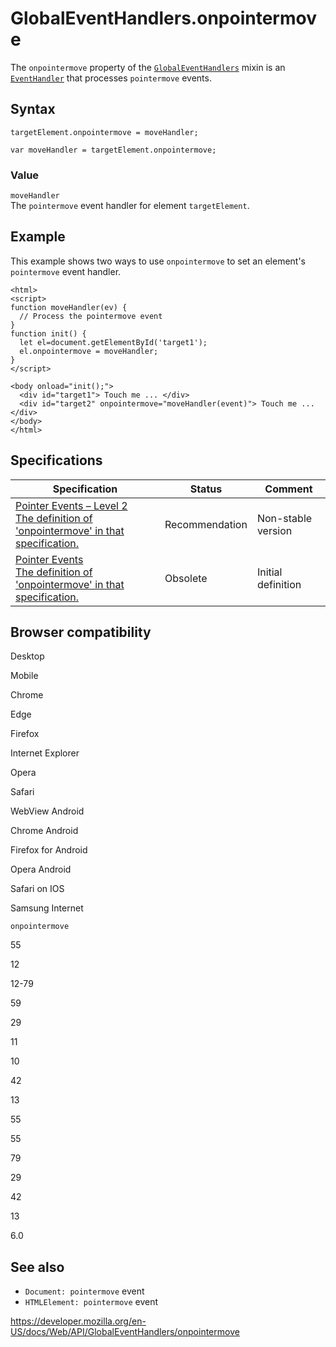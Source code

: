 # GlobalEventHandlers.onpointermove

The `onpointermove` property of the [`GlobalEventHandlers`](../globaleventhandlers) mixin is an [`EventHandler`](https://developer.mozilla.org/en-US/docs/Web/Events/Event_handlers) that processes `pointermove` events.

## Syntax

    targetElement.onpointermove = moveHandler;

    var moveHandler = targetElement.onpointermove;

### Value

`moveHandler`  
The `pointermove` event handler for element `targetElement`.

## Example

This example shows two ways to use `onpointermove` to set an element's `pointermove` event handler.

    <html>
    <script>
    function moveHandler(ev) {
      // Process the pointermove event
    }
    function init() {
      let el=document.getElementById('target1');
      el.onpointermove = moveHandler;
    }
    </script>

    <body onload="init();">
      <div id="target1"> Touch me ... </div>
      <div id="target2" onpointermove="moveHandler(event)"> Touch me ... </div>
    </body>
    </html>

## Specifications

<table><thead><tr class="header"><th>Specification</th><th>Status</th><th>Comment</th></tr></thead><tbody><tr class="odd"><td><a href="https://www.w3.org/TR/pointerevents2/#dom-globaleventhandlers-onpointermove">Pointer Events – Level 2<br />
<span class="small">The definition of 'onpointermove' in that specification.</span></a></td><td><span class="spec-rec">Recommendation</span></td><td>Non-stable version</td></tr><tr class="even"><td><a href="https://www.w3.org/TR/pointerevents1/#widl-GlobalEventHandlers-onpointermove">Pointer Events<br />
<span class="small">The definition of 'onpointermove' in that specification.</span></a></td><td><span class="spec-obsolete">Obsolete</span></td><td>Initial definition</td></tr></tbody></table>

## Browser compatibility

Desktop

Mobile

Chrome

Edge

Firefox

Internet Explorer

Opera

Safari

WebView Android

Chrome Android

Firefox for Android

Opera Android

Safari on IOS

Samsung Internet

`onpointermove`

55

12

12-79

59

29

11

10

42

13

55

55

79

29

42

13

6.0

## See also

- `Document: pointermove` event
- `HTMLElement: pointermove` event

<a href="https://developer.mozilla.org/en-US/docs/Web/API/GlobalEventHandlers/onpointermove" class="_attribution-link">https://developer.mozilla.org/en-US/docs/Web/API/GlobalEventHandlers/onpointermove</a>

